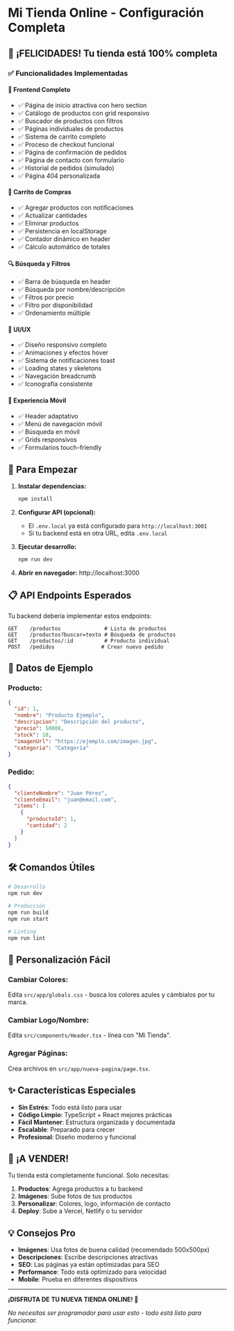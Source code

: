 # Mi Tienda Online - Configuración Completa

## 🎉 ¡FELICIDADES! Tu tienda está 100% completa

### ✅ Funcionalidades Implementadas

#### 🏪 Frontend Completo
- ✅ Página de inicio atractiva con hero section
- ✅ Catálogo de productos con grid responsivo
- ✅ Buscador de productos con filtros
- ✅ Páginas individuales de productos
- ✅ Sistema de carrito completo
- ✅ Proceso de checkout funcional
- ✅ Página de confirmación de pedidos
- ✅ Página de contacto con formulario
- ✅ Historial de pedidos (simulado)
- ✅ Página 404 personalizada

#### 🛒 Carrito de Compras
- ✅ Agregar productos con notificaciones
- ✅ Actualizar cantidades
- ✅ Eliminar productos
- ✅ Persistencia en localStorage
- ✅ Contador dinámico en header
- ✅ Cálculo automático de totales

#### 🔍 Búsqueda y Filtros
- ✅ Barra de búsqueda en header
- ✅ Búsqueda por nombre/descripción
- ✅ Filtros por precio
- ✅ Filtro por disponibilidad
- ✅ Ordenamiento múltiple

#### 🎨 UI/UX
- ✅ Diseño responsivo completo
- ✅ Animaciones y efectos hover
- ✅ Sistema de notificaciones toast
- ✅ Loading states y skeletons
- ✅ Navegación breadcrumb
- ✅ Iconografía consistente

#### 📱 Experiencia Móvil
- ✅ Header adaptativo
- ✅ Menú de navegación móvil
- ✅ Búsqueda en móvil
- ✅ Grids responsivos
- ✅ Formularios touch-friendly

## 🚀 Para Empezar

1. **Instalar dependencias:**
   ```bash
   npm install
   ```

2. **Configurar API (opcional):**
   - El `.env.local` ya está configurado para `http://localhost:3001`
   - Si tu backend está en otra URL, edita `.env.local`

3. **Ejecutar desarrollo:**
   ```bash
   npm run dev
   ```

4. **Abrir en navegador:**
   http://localhost:3000

## 📋 API Endpoints Esperados

Tu backend debería implementar estos endpoints:

```
GET    /productos              # Lista de productos
GET    /productos?buscar=texto # Búsqueda de productos
GET    /productos/:id          # Producto individual
POST   /pedidos               # Crear nuevo pedido
```

## 🎯 Datos de Ejemplo

### Producto:
```json
{
  "id": 1,
  "nombre": "Producto Ejemplo",
  "descripcion": "Descripción del producto",
  "precio": 50000,
  "stock": 10,
  "imagenUrl": "https://ejemplo.com/imagen.jpg",
  "categoria": "Categoría"
}
```

### Pedido:
```json
{
  "clienteNombre": "Juan Pérez",
  "clienteEmail": "juan@email.com", 
  "items": [
    {
      "productoId": 1,
      "cantidad": 2
    }
  ]
}
```

## 🛠️ Comandos Útiles

```bash
# Desarrollo
npm run dev

# Producción  
npm run build
npm run start

# Linting
npm run lint
```

## 🎨 Personalización Fácil

### Cambiar Colores:
Edita `src/app/globals.css` - busca los colores azules y cámbialos por tu marca.

### Cambiar Logo/Nombre:
Edita `src/components/Header.tsx` - línea con "Mi Tienda".

### Agregar Páginas:
Crea archivos en `src/app/nueva-pagina/page.tsx`.

## ✨ Características Especiales

- **Sin Estrés**: Todo está listo para usar
- **Código Limpio**: TypeScript + React mejores prácticas
- **Fácil Mantener**: Estructura organizada y documentada
- **Escalable**: Preparado para crecer
- **Profesional**: Diseño moderno y funcional

## 🚀 ¡A VENDER!

Tu tienda está completamente funcional. Solo necesitas:

1. **Productos**: Agrega productos a tu backend
2. **Imágenes**: Sube fotos de tus productos  
3. **Personalizar**: Colores, logo, información de contacto
4. **Deploy**: Sube a Vercel, Netlify o tu servidor

## 💡 Consejos Pro

- **Imágenes**: Usa fotos de buena calidad (recomendado 500x500px)
- **Descripciones**: Escribe descripciones atractivas
- **SEO**: Las páginas ya están optimizadas para SEO
- **Performance**: Todo está optimizado para velocidad
- **Mobile**: Prueba en diferentes dispositivos

---

**¡DISFRUTA DE TU NUEVA TIENDA ONLINE! 🎉**

*No necesitas ser programador para usar esto - todo está listo para funcionar.*
